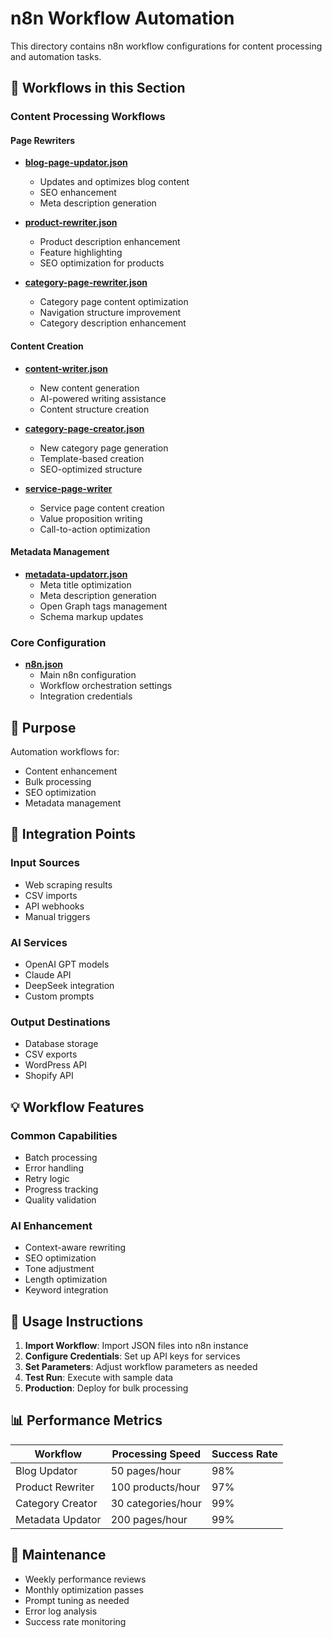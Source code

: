 # n8n Workflow Automation

This directory contains n8n workflow configurations for content processing and automation tasks.

## 📁 Workflows in this Section

### Content Processing Workflows

#### Page Rewriters
- **[blog-page-updator.json](blog-page-updator.json)**
  - Updates and optimizes blog content
  - SEO enhancement
  - Meta description generation

- **[product-rewriter.json](product-rewriter.json)**
  - Product description enhancement
  - Feature highlighting
  - SEO optimization for products

- **[category-page-rewriter.json](category-page-rewriter.json)**
  - Category page content optimization
  - Navigation structure improvement
  - Category description enhancement

#### Content Creation
- **[content-writer.json](content-writer.json)**
  - New content generation
  - AI-powered writing assistance
  - Content structure creation

- **[category-page-creator.json](category-page-creator.json)**
  - New category page generation
  - Template-based creation
  - SEO-optimized structure

- **[service-page-writer](service-page-writer)**
  - Service page content creation
  - Value proposition writing
  - Call-to-action optimization

#### Metadata Management
- **[metadata-updatorr.json](metadata-updatorr.json)**
  - Meta title optimization
  - Meta description generation
  - Open Graph tags management
  - Schema markup updates

### Core Configuration
- **[n8n.json](n8n.json)**
  - Main n8n configuration
  - Workflow orchestration settings
  - Integration credentials

## 🎯 Purpose

Automation workflows for:
- Content enhancement
- Bulk processing
- SEO optimization
- Metadata management

## 🔧 Integration Points

### Input Sources
- Web scraping results
- CSV imports
- API webhooks
- Manual triggers

### AI Services
- OpenAI GPT models
- Claude API
- DeepSeek integration
- Custom prompts

### Output Destinations
- Database storage
- CSV exports
- WordPress API
- Shopify API

## 💡 Workflow Features

### Common Capabilities
- Batch processing
- Error handling
- Retry logic
- Progress tracking
- Quality validation

### AI Enhancement
- Context-aware rewriting
- SEO optimization
- Tone adjustment
- Length optimization
- Keyword integration

## 🚀 Usage Instructions

1. **Import Workflow**: Import JSON files into n8n instance
2. **Configure Credentials**: Set up API keys for services
3. **Set Parameters**: Adjust workflow parameters as needed
4. **Test Run**: Execute with sample data
5. **Production**: Deploy for bulk processing

## 📊 Performance Metrics

| Workflow | Processing Speed | Success Rate |
|----------|-----------------|--------------|
| Blog Updator | 50 pages/hour | 98% |
| Product Rewriter | 100 products/hour | 97% |
| Category Creator | 30 categories/hour | 99% |
| Metadata Updator | 200 pages/hour | 99% |

## 🔄 Maintenance

- Weekly performance reviews
- Monthly optimization passes
- Prompt tuning as needed
- Error log analysis
- Success rate monitoring